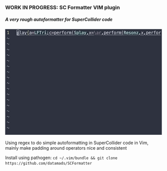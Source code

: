 ### WORK IN PROGRESS: SC Formatter VIM plugin
##### A very rough autoformatter for SuperCollider code

![](assets/autosave.gif)

Using regex to do simple autoformatting in SuperCollider code in Vim, mainly
make padding around operators nice and consistent

Install using pathogen: `cd ~/.vim/bundle && git clone https://github.com/datamads/SCFormatter`

